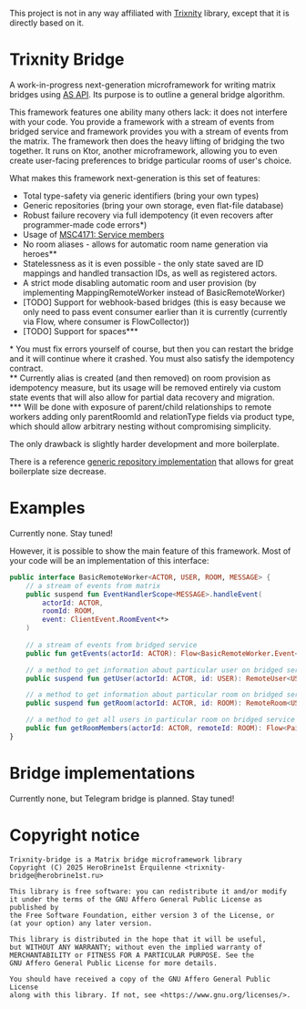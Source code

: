 This project is not in any way affiliated with [Trixnity](https://trixnity.gitlab.io/trixnity/) library, except that it
is directly based on it.

# Trixnity Bridge

A work-in-progress next-generation microframework for writing matrix bridges
using [AS API](https://spec.matrix.org/latest/application-service-api/). Its purpose is to outline a general bridge
algorithm.

This framework features one ability many others lack: it does not interfere with your code. You
provide a framework with a stream of events from bridged service and framework provides you with a stream of events from
the matrix. The framework then does the heavy lifting of bridging the two together. It runs on Ktor, another
microframework, allowing you to even create user-facing preferences to bridge particular rooms of user's choice.

What makes this framework next-generation is this set of features:

- Total type-safety via generic identifiers (bring your own types)
- Generic repositories (bring your own storage, even flat-file database)
- Robust failure recovery via full idempotency (it even recovers after programmer-made code errors*)
- Usage of [MSC4171: Service members](https://github.com/matrix-org/matrix-spec-proposals/pull/4171)
- No room aliases - allows for automatic room name generation via heroes**
- Statelessness as it is even possible - the only state saved are ID mappings and handled transaction IDs, as well as
  registered actors.
- A strict mode disabling automatic room and user provision (by implementing MappingRemoteWorker instead of BasicRemoteWorker)
- \[TODO\] Support for webhook-based bridges (this is easy because we only need to pass event consumer earlier than it is currently (currently via Flow, where consumer is FlowCollector))
- \[TODO\] Support for spaces\*\*\*

\* You must fix errors yourself of course, but then you can restart the bridge and it will continue where it crashed.
You must also satisfy the idempotency contract.  
\*\* Currently alias is created (and then removed) on room provision as idempotency measure, but its usage will be
removed entirely via custom state events that will also allow for partial data recovery and migration.  
\*\*\* Will be done with exposure of parent/child relationships to remote workers adding only parentRoomId and relationType fields via product type, which should allow arbitrary nesting without compromising simplicity.

The only drawback is slightly harder development and more boilerplate.

There is a reference [generic repository implementation](generic-repository-doublepuppeted) that allows for great
boilerplate size decrease.

# Examples

Currently none. Stay tuned!

However, it is possible to show the main feature of this framework. Most of your code will be an implementation of this
interface:

```kotlin
public interface BasicRemoteWorker<ACTOR, USER, ROOM, MESSAGE> {
    // a stream of events from matrix
    public suspend fun EventHandlerScope<MESSAGE>.handleEvent(
        actorId: ACTOR,
        roomId: ROOM,
        event: ClientEvent.RoomEvent<*>
    )
    
    // a stream of events from bridged service
    public fun getEvents(actorId: ACTOR): Flow<BasicRemoteWorker.Event<USER, ROOM, MESSAGE>>

    // a method to get information about particular user on bridged service
    public suspend fun getUser(actorId: ACTOR, id: USER): RemoteUser<USER>

    // a method to get information about particular room on bridged service
    public suspend fun getRoom(actorId: ACTOR, id: ROOM): RemoteRoom<USER, ROOM>

    // a method to get all users in particular room on bridged service
    public fun getRoomMembers(actorId: ACTOR, remoteId: ROOM): Flow<Pair<USER, RemoteUser<USER>?>>
}
```

# Bridge implementations

Currently none, but Telegram bridge is planned. Stay tuned!

# Copyright notice

```
Trixnity-bridge is a Matrix bridge microframework library
Copyright (C) 2025 HeroBrine1st Erquilenne <trixnity-bridge@herobrine1st.ru>

This library is free software: you can redistribute it and/or modify
it under the terms of the GNU Affero General Public License as published by
the Free Software Foundation, either version 3 of the License, or
(at your option) any later version.

This library is distributed in the hope that it will be useful,
but WITHOUT ANY WARRANTY; without even the implied warranty of
MERCHANTABILITY or FITNESS FOR A PARTICULAR PURPOSE. See the
GNU Affero General Public License for more details.

You should have received a copy of the GNU Affero General Public License
along with this library. If not, see <https://www.gnu.org/licenses/>.
```
